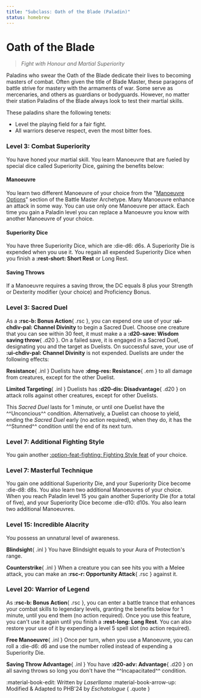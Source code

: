 ```yaml
---
title: "Subclass: Oath of the Blade (Paladin)"
status: homebrew
---
```


<p style="display:none">
Fight with Honour and Martial Superiority
</p>

# Oath of the Blade

> *Fight with Honour and Martial Superiority*

Paladins who swear the Oath of the Blade dedicate their lives to becoming masters of combat. Often given the title of Blade Master, these paragons of battle strive for mastery with the armaments of war. Some serve as mercenaries, and others as guardians or bodyguards. However, no matter their station Paladins of the Blade always look to test their martial skills.

These paladins share the following tenets:

- Level the playing field for a fair fight.
- All warriors deserve respect, even the most bitter foes.

### Level 3: Combat Superiority

You have honed your martial skill. You learn Manoeuvre that are fueled by special dice called Superiority Dice, gaining the benefits below:

#### Manoeuvre

You learn two different Manoeuvre of your choice from the "[Manoeuvre Options]" section of the Battle Master Archetype. Many Manoeuvre enhance an attack in some way. You can use only one Manoeuvre per attack. Each time you gain a Paladin level you can replace a Manoeuvre you know with another Manoeuvre of your choice.

[Manoeuvre Options]: ../../option/class-options/fighter-manoeuvre/index.md

#### Superiority Dice

You have three Superiority Dice, which are :die-d6: d6s. A Superiority Die is expended when you use it. You regain all expended Superiority Dice when you finish a **:rest-short: Short Rest** or Long Rest.

#### Saving Throws

If a Manoeuvre requires a saving throw, the DC equals 8 plus your Strength or Dexterity modifier (your choice) and Proficiency Bonus.

### Level 3: Sacred Duel

As a **:rsc-b: Bonus Action**{ .rsc }, you can expend one use of your **:ui-chdiv-pal: Channel Divinity** to begin a Sacred Duel. Choose one creature that you can see within 30 feet, it must make a a **:d20-save: Wisdom saving throw**{ .d20 }. On a failed save, it is engaged in a Sacred Duel, designating you and the target as Duelists. On successful save, your use of **:ui-chdiv-pal: Channel Divinity** is not expended.
Duelists are under the following effects:

**Resistance**{ .inl } Duelists have **:dmg-res: Resistance**{ .em } to all damage from creatures, except for the other Duelist. 

**Limited Targeting**{ .inl } Duelists has **:d20-dis: Disadvantage**{ .d20 } on attack rolls against other creatures, except for other Duelists.

This *Sacred Duel* lasts for 1 minute, or until one Duelist have the ^^Unconcious^^ condition. Alternatively, a Duelist can choose to yield, ending the *Sacred Duel* early (no action required), when they do, it has the ^^Stunned^^ condition until the end of its next turn.

### Level 7: Additional Fighting Style

You gain another [:option-feat-fighting: Fighting Style feat](../../option/feat/feat-fighting-style/index.md) of your choice.

### Level 7: Masterful Technique

You gain one additional Superiority Die, and your Superiority Dice become :die-d8: d8s. You also learn two additional Manoeuvres of your choice. When you reach Paladin level 15 you gain another Superiority Die (for a total of five), and your Superiority Dice become :die-d10: d10s. You also learn two additional Manoeuvres.

### Level 15: Incredible Alacrity

You possess an unnatural level of awareness.

**Blindsight**{ .inl } You have Blindsight equals to your Aura of Protection's range.

**Counterstrike**{ .inl } When a creature you can see hits you with a Melee attack, you can make an **:rsc-r: Opportunity Attack**{ .rsc } against it.

### Level 20: Warrior of Legend

As **:rsc-b: Bonus Action**{ .rsc }, you can enter a battle trance that enhances your combat skills to legendary levels, granting the benefits below for 1 minute, until you end them (no action required). Once you use this feature, you can't use it again until you finish a **:rest-long: Long Rest**. You can also restore your use of it by expending a level 5 spell slot (no action required).

**Free Manoeuvre**{ .inl } Once per turn, when you use a Manoeuvre, you can roll a :die-d6: d6 and use the number rolled instead of expending a Superiority Die.

**Saving Throw Advantage**{ .inl } You have **:d20-adv: Advantage**{ .d20 } on all saving throws so long you don't have the ^^Incapacitated^^ condition.

:material-book-edit: Written by *Laserllama* :material-book-arrow-up: Modified & Adapted to PHB'24 by *Eschatologue*
{ .quote }